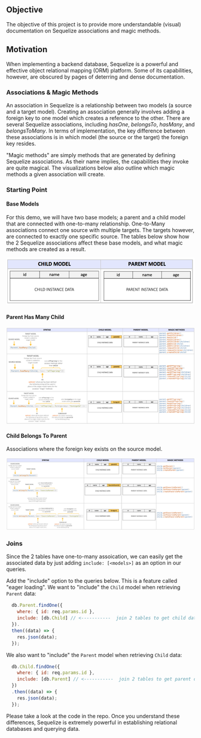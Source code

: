 ## Objective

The objective of this project is to provide more understandable (visual) documentation on Sequelize associations and magic methods.

## Motivation

When implementing a backend database, Sequelize is a powerful and effective object relational mapping (ORM) platform. Some of its capabilities, however, are obscured by pages of deterring and dense documentation. 

### Associations & Magic Methods
An association in Sequelize is a relationship between two models (a source and a target model). Creating an association generally involves adding a foreign key to one model which creates a reference to the other. There are several Sequelize associations, including _hasOne_, _belongsTo_, _hasMany_, and _belongsToMany_. In terms of implementation, the key difference between these associations is in which model (the source or the target) the foreign key resides.

"Magic methods" are simply methods that are generated by defining Sequelize associations. As their name implies, the capabilities they invoke are quite magical. The visualizations below also outline which magic methods a given association will create.

### Starting Point

#### Base Models
For this demo, we will have two base models; a parent and a child model that are connected with one-to-many relationship. One-to-Many associations connect one source with multiple targets. The targets however, are connected to exactly one specific source. The tables below show how the 2 Sequelize associations affect these base models, and what magic methods are created as a result.

![models](img/models.png)

#### Parent Has Many Child

![models](img/has-many.png)

#### Child Belongs To Parent

Associations where the foreign key exists on the source model.

![models](img/belongs-to.png)

### Joins
Since the 2 tables have one-to-many assoication, we can easily get the associated data by just adding `include: [<models>]` as an option in our queries.

Add the "include" option to the queries below. This is a feature called "eager loading". We want to "include" the `Child` model when retrieving `Parent` data:

```js
  db.Parent.findOne({ 
    where: { id: req.params.id },
    include: [db.Child] // <-----------  join 2 tables to get child data as well
  }).
  then((data) => {
    res.json(data);
  });
```

We also want to "include" the `Parent` model when retrieving `Child` data:

```js
  db.Child.findOne({ 
    where: { id: req.params.id },
    include: [db.Parent] // <-----------  join 2 tables to get parent data as well
  })
  .then((data) => {
    res.json(data);
  });
```

Please take a look at the code in the repo. Once you understand these differences, Sequelize is extremely powerful in establishing relational databases and querying data.
